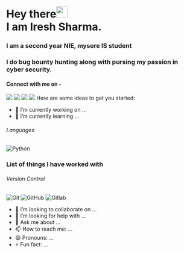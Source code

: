 # Hey there<img src="https://raw.githubusercontent.com/arnoob16/arnoob16/master/wave.gif" width="30px"><br>I am Iresh Sharma.
### I am a second year NIE, mysore IS student
### I do bug bounty hunting along with pursing my passion in cyber security.
<!--
**sourabhk267/sourabhk267** is a ✨ _special_ ✨ repository because its `README.md` (this file) appears on your GitHub profile.
-->

#### Connect with me on - 
[<img src="https://img.shields.io/badge/twitter-%231DA1F2.svg?&style=for-the-badge&logo=twitter&logoColor=white" />](https://twitter.comSourabh_k_d) 
[<img src="https://img.shields.io/badge/linkedin-%230077B5.svg?&style=for-the-badge&logo=linkedin&logoColor=white" />](https://www.linkedin.com/in/) 
[<img src = "https://img.shields.io/badge/instagram-%23E4405F.svg?&style=for-the-badge&logo=instagram&logoColor=white">](https://www.instagram.com/sourabh._d/)
[<img src ="https://img.shields.io/badge/Email-Here-%23E4405F.svg?&style=for-the-badge&logo=&logoColor=white%22">](mailto:sourabhd267@gmail.com)
Here are some ideas to get you started:

- 🔭 I’m currently working on ...
- 🌱 I’m currently learning ...

###### Languages
![Python](https://img.shields.io/badge/-python-black?style=flat-square&logo=python)

### List of things I have worked with

###### Version Control
![Git](https://img.shields.io/badge/-Git-black?style=flat-square&logo=git)
![GitHub](https://img.shields.io/badge/-GitHub-181717?style=flat-square&logo=github)
![Gitlab](https://img.shields.io/badge/-Gitlab-181717?style=flat-square&logo=gitlab)
- 👯 I’m looking to collaborate on ...
- 🤔 I’m looking for help with ...
- 💬 Ask me about ...
- 📫 How to reach me: ...
- 😄 Pronouns: ...
- ⚡ Fun fact: ...
